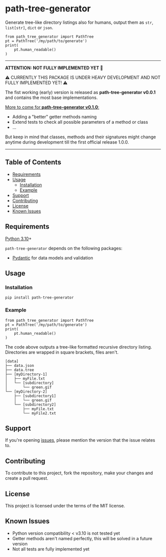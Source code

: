 # path-tree-generator

Generate tree-like directory listings also for humans, output them as `str`, `list[str]`, `dict` or `json`.

    from path_tree_generator import PathTree
    pt = PathTree('/my/path/to/generate')
    print(
        pt.human_readable()
    )

----------------------------------------------------------------------------------------------------

**ATTENTION: NOT FULLY IMPLEMENTED YET :construction:**

:warning: CURRENTLY THIS PACKAGE IS UNDER HEAVY DEVELOPMENT AND NOT FULLY IMPLEMENTED YET! :warning:

The fist working (early) version is released as **path-tree-generator v0.0.1** 
and contains the most base implementations.

[More to come for **path-tree-generator v0.1.0**:][issue-tracker]
- Adding a "better" getter methods naming
- Extend tests to check all possible parameters of a method or class
- ...

But keep in mind that classes, methods and their signatures 
might change anytime during development till the first official release 1.0.0.

----------------------------------------------------------------------------------------------------

## Table of Contents

- [Requirements](#requirements)
- [Usage](#usage)
  - [Installation](#installation)
  - [Example](#example)
- [Support](#support)
- [Contributing](#contributing)
- [License](#license)
- [Known Issues](#known-issues)

## Requirements

[Python 3.10][python]+

`path-tree-generator` depends on the following packages:

- [Pydantic][pydantic] for data models and validation

## Usage

### Installation

    pip install path-tree-generator

### Example

    from path_tree_generator import PathTree
    pt = PathTree('/my/path/to/generate')
    print(
        pt.human_readable()
    )

The code above outputs a tree-like formatted recursive directory listing.
Directories are wrapped in square brackets, files aren't.

    [data]
    ├── data.json
    ├── data.tree
    ├── [myDirectory-1]
    │   ├── myFile.txt
    │   └── [subdirectory]
    │       └── green.gif
    └── [myDirectory-2]
        ├── [subdirectory1]
        │   └── green.gif
        └── [subdirectory2]
            ├── myFile.txt
            └── myFile2.txt

## Support

If you're opening [issues][issue-tracker], please mention the version that the issue relates to. 

## Contributing

To contribute to this project, fork the repository, make your changes and create a pull request.

## License

This project is licensed under the terms of the MIT license.

## Known Issues

- Python version compatibility < v3.10 is not tested yet
- Getter methods aren't named perfectly, this will be solved in a future version
- Not all tests are fully implemented yet



[issue-tracker]: https://github.com/dl6nm/path-tree-generator/issues
[pydantic]: https://pydantic-docs.helpmanual.io/
[python]: https://www.python.org/
